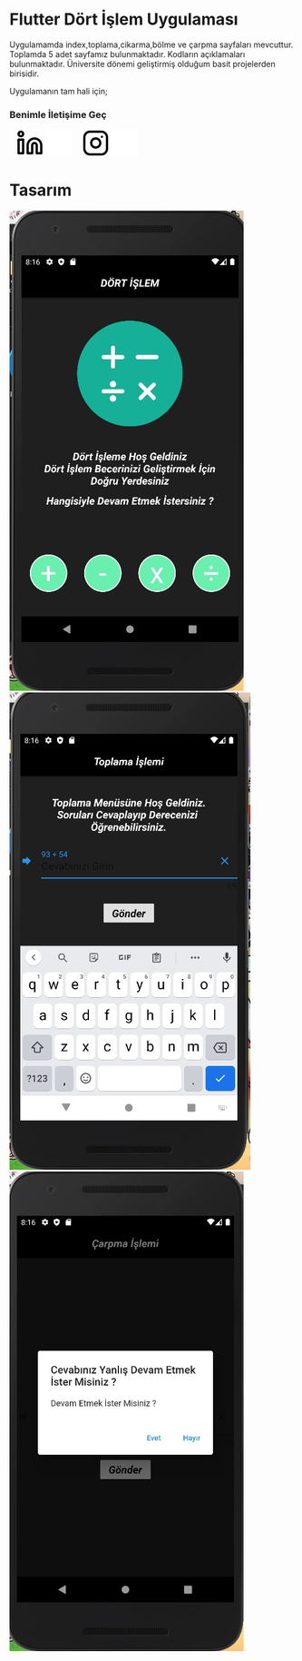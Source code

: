 # Flutter Dört İşlem Uygulaması

Uygulamamda index,toplama,cikarma,bölme ve çarpma sayfaları mevcuttur. Toplamda 5 adet sayfamız bulunmaktadır. Kodların açıklamaları bulunmaktadır.
Üniversite dönemi geliştirmiş olduğum basit projelerden birisidir.

Uygulamanın tam hali için;

### Benimle İletişime Geç


&nbsp;&nbsp;
[![website](./img/linkedin-light.svg)](https://www.linkedin.com/in/oguzhansadikoglu/#gh-light-mode-only)
[![website](./img/linkedin-dark.svg)](https://www.linkedin.com/in/oguzhansadikoglu/#gh-dark-mode-only)
&nbsp;&nbsp;
[![website](./img/instagram-light.svg)](https://www.instagram.com/ouz.spy#gh-light-mode-only)
[![website](./img/instagram-dark.svg)](https://www.instagram.com/ouz.spy#gh-dark-mode-only)


# Tasarım 


![Test Image 2](./img/Screenshot_1.jpg)
&nbsp;&nbsp;
![Test Image 2](./img/Screenshot_2.jpg)
&nbsp;&nbsp;
![Test Image 2](./img/Screenshot_3.jpg)
&nbsp;&nbsp;
